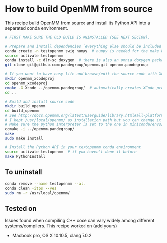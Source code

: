# How to build OpenMM from source

This recipe build OpenMM from source and install its Python API into a separated conda environment.

```bash
# FIRST MAKE SURE THE OLD BUILD IS UNINSTALLED (SEE NEXT SECION).

# Prepare and install dependencies (everything else should be included in OS X)
conda create -n testopenmm swig numpy  # numpy is needed for the make PythonInstall step
source activate testopenmm
conda install -c dlr-sc doxygen  # there is also an omnia doxygen package but not for osx64
git clone git@github.com:pandegroup/openmm.git openmm.pandegroup

# If you want to have easy life and browse/edit the source code with Xcode
mkdir openmm_xcodeproj
cd openmm_xcodeproj
cmake -G Xcode ../openmm.pandegroup/  # automatically creates XCode project file
cd ..

# Build and install source code
mkdir build_openmm
cd build_openmm
# See http://docs.openmm.org/latest/userguide/library.html#all-platforms for options.
# I kept /usr/local/openmm/ as installation path but you can change it if you don't have root privileges.
# Make sure the python interpreter is set to the one in miniconda/envs/testopenmm/bin/python.
ccmake -i ../openmm.pandegroup/
make
sudo make install

# Install the Python API in your testopenmm conda environment
source activate testopenmm  # if you haven't done it before
make PythonInstall
```

## To uninstall
```bash
conda remove --name testopenmm --all
conda clean -itps --yes
sudo rm -r /usr/local/openmm/
```

## Tested on
Issues found when compiling C++ code can vary widely among different systems/compilers. This recipe worked on (add yours)
* Macbook pro, OS X 10.10.5, clang 7.0.2

